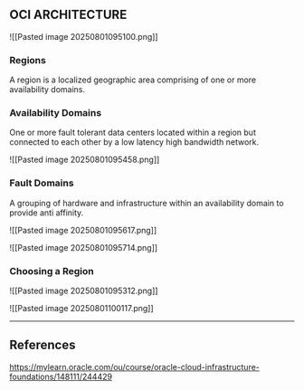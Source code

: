 ## OCI ARCHITECTURE

![[Pasted image 20250801095100.png]]
### Regions

A region is a localized geographic area comprising of one or more availability domains.

### Availability Domains

One or more fault tolerant data centers located within a region but connected to each other by a low latency high bandwidth network.

![[Pasted image 20250801095458.png]]

### Fault Domains

A grouping of hardware and infrastructure within an availability domain to provide anti affinity.

![[Pasted image 20250801095617.png]]

![[Pasted image 20250801095714.png]]

### Choosing a Region

![[Pasted image 20250801095312.png]]

![[Pasted image 20250801100117.png]]

---

## References

https://mylearn.oracle.com/ou/course/oracle-cloud-infrastructure-foundations/148111/244429